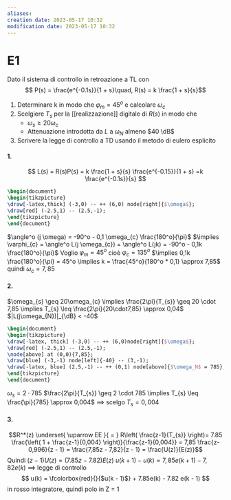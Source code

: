 ```yaml
---
aliases: 
creation date: 2023-05-17 10:32
modification date: 2023-05-17 10:32
---
```


# E1
Dato il sistema di controllo in retroazione a TL con
$$ P(s) = \frac{e^{-0.1s}}{1 + s}\quad, R(s) = k \frac{1 + s}{s}$$
1. Determinare k in modo che $\varphi_{m} = 45^o$ e calcolare $\omega_{c}$
2. Scelgiere $T_{s}$ per la [[realizzazione]] digitale di $R(s)$ in modo che
	- $\omega_{s} \geq 20 \omega_{c}$
	- Attenuazione introdotta da $L$ a $\omega_{N}$ almeno $40 \dB$
3. Scrivere la legge di controllo a TD usando il metodo di eulero esplicito

#### 1.
$$ L(s) = R(s)P(s) = k \frac{1 + s}{s} \frac{e^{-0.15}}{1 + s} =k \frac{e^{-0.1s}}{s} $$
```tikz
\begin{document}
\begin{tikzpicture}
\draw[-latex,thick] (-3,0) -- ++ (6,0) node[right]{$\omega$};
\draw[red] (-2.5,1) -- (2.5,-1);
\end{tikzpicture}
\end{document}
```
$\angle^o (j \omega) = -90^o - 0,1 \omega_{c} \frac{180^o}{\pi}$
$\implies \varphi_{c} = \angle^o L(j \omega_{c}) = \angle^o L(jk) = -90^o - 0,1k \frac{180^o}{\pi}$
Voglio $\varphi_{m} = 45^o$ cioè $\varphi_{c} = 135^o$
$\implies 0,1k \frac{180^o}{\pi} = 45^o \implies k = \frac{45^o}{180^o * 0,1} \approx 7,85$
quindi $\omega_{c} = 7,85$

#### 2.
$\omega_{s} \geq 20\omega_{c} \implies \frac{2\pi}{T_{s}} \geq 20 \cdot 7,85 \implies T_{s} \leq \frac{2\pi}{20\cdot7,85} \approx 0,04$
$|L(j\omega_{N})|_{\dB} < -40$

```tikz
\begin{document}
\begin{tikzpicture}
\draw[-latex, thick] (-3,0) -- ++ (6,0)node[right]{$\omega$};
\draw[red] (-2.5,1) -- (2.5,-1);
\node[above] at (0,0){7,85};
\draw[blue] (-3,-1) node[left]{-40} -- (3,-1);
\draw[-latex, blue] (2.5,-1) -- ++ (0,1) node[above]{$\omega_N$ = 785};
\end{tikzpicture}
\end{document}
```

$\omega_{s} = 2 \cdot 785$
$\frac{2\pi}{T_{s}} \geq 2 \cdot 785 \implies T_{s} \leq \frac{\pi}{785} \approx 0,004$
$\implies$ scelgo $T_{s} = 0,004$

#### 3.
$$R^*(z) \underset{ \uparrow EE }{ = } R\left( \frac{z-1}{T_{s}} \right)= 7.85 \frac{\left( 1 + \frac{z-1}{0,004} \right)}{\frac{z-1}{0,004}} = 7,85 \frac{z-0,996}{z - 1} = \frac{7,85z - 7,82}{z - 1} = \frac{U(z)}{E(z)}$$
Quindi $(z-1)U(z) = (7.85z-7.82)E(z)$
$u(k + 1) - u(k) = 7,85e(k + 1) - 7,82e(k)$
$\implies$ legge di controllo
$$ u(k) = \fcolorbox{red}{}{$u(k - 1)$} + 7.85e(k) - 7.82 e(k - 1) $$
in rosso integratore, quindi polo in Z = 1